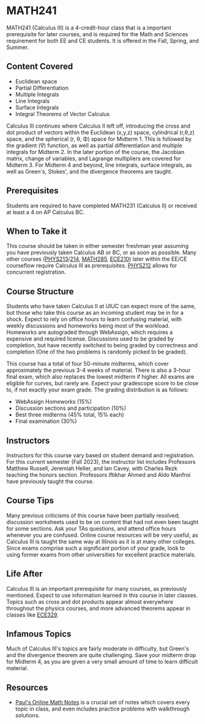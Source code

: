 # MATH241

MATH241 (Calculus III) is a 4-credit-hour class that is a important prerequisite for later courses, and is required for the Math and Sciences requirement for both EE and CE students. It is offered in the Fall, Spring, and Summer.

## Content Covered

- Euclidean space
- Partial Differentiation
- Multiple Integrals
- Line Integrals
- Surface Integrals
- Integral Theorems of Vector Calculus

Calculus III continues where Calculus II left off, introducing the cross and dot product of vectors within the Euclidean (x,y,z) space, cylindrical (r,θ,z) space, and the spherical (r, θ, Φ) space for Midterm 1. This is followed by the gradient (∇) function, as well as partial differentiation and multiple integrals for Midterm 2. In the later portion of the course, the Jacobian matrix, change of variables, and Lagrange multipliers are covered for Midterm 3. For Midterm 4 and beyond, line integrals, surface integrals, as well as Green's, Stokes', and the divergence theorems are taught.

## Prerequisites

Students are required to have completed MATH231 (Calculus II) or received at least a 4 on AP Calculus BC.

## When to Take it

This course should be taken in either semester freshman year assuming you have previously taken Calculus AB or BC, or as soon as possible. Many other courses ([PHYS213](https://wiki.hkn.illinois.edu/course%20wiki/phys%20course%20offerings/phys213/)/[214](https://wiki.hkn.illinois.edu/course%20wiki/phys%20course%20offerings/phys214/), [MATH285](https://wiki.hkn.illinois.edu/course%20wiki/math%20course%20offerings/math285), [ECE210](https://wiki.hkn.illinois.edu/course%20wiki/ece%20course%20offerings/ece210/)) later within the EE/CE courseflow require Calculus III as prerequisites. [PHYS212](https://wiki.hkn.illinois.edu/course%20wiki/phys%20course%20offerings/phys212/) allows for concurrent registration.

## Course Structure

Students who have taken Calculus II at UIUC can expect more of the same, but those who take this course as an incoming student may be in for a shock. Expect to rely on office hours to learn confusing material, with weekly discussions and homeworks being most of the workload. Homeworks are autograded through WebAssign, which requires a expensive and required license. Discussions used to be graded by completion, but have recently switched to being graded by correctness and completion (One of the two problems is randomly picked to be graded).

This course has a total of four 50-minute midterms, which cover approximately the previous 3-4 weeks of material. There is also a 3-hour final exam, which also replaces the lowest midterm if higher. All exams are eligible for curves, but rarely are. Expect your gradescope score to be close to, if not exactly your exam grade. The grading distribution is as follows:

- WebAssign Homeworks (15%)
- Discussion sections and participation (10%)
- Best three midterms (45% total, 15% each)
- Final examination (30%)

## Instructors

Instructors for this course vary based on student demand and registration. For this current semester (Fall 2023), the instructor list includes Professors Matthew Russell, Jeremiah Heller, and Ian Cavey, with Charles Rezk teaching the honors section. Professors Iftikhar Ahmed and Aldo Manfroi have previously taught the course.

## Course Tips

Many previous criticisms of this course have been partially resolved; discussion worksheets used to be on content that had not even been taught for some sections. Ask your TAs questions, and attend office hours whenever you are confused. Online course resources will be very useful, as Calculus III is taught the same way at Illinois as it is at many other colleges. Since exams comprise such a significant portion of your grade, look to using former exams from other universities for excellent practice materials.

## Life After

Calculus III is an important prerequisite for many courses, as previously mentioned. Expect to use information learned in this course in later classes. Topics such as cross and dot products appear almost everywhere throughout the physics courses, and more advanced theorems appear in classes like [ECE329](https://wiki.hkn.illinois.edu/course%20wiki/ece%20course%20offerings/ece329/).

## Infamous Topics

Much of Calculus III's topics are fairly moderate in difficulty, but Green's and the divergence theorem are quite challenging. Save your midterm drop for Midterm 4, as you are given a very small amount of time to learn difficult material. 

## Resources

- [Paul's Online Math Notes](https://tutorial.math.lamar.edu/classes/calciii/calciii.aspx) is a crucial set of notes which covers every topic in class, and even includes practice problems with walkthrough solutions.

